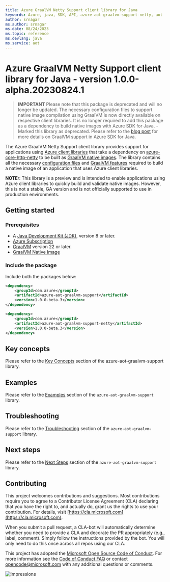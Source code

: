 ```yaml
---
title: Azure GraalVM Netty Support client library for Java
keywords: Azure, java, SDK, API, azure-aot-graalvm-support-netty, aot
author: srnagar
ms.author: srnagar
ms.date: 08/24/2023
ms.topic: reference
ms.devlang: java
ms.service: aot
---
```

# Azure GraalVM Netty Support client library for Java - version 1.0.0-alpha.20230824.1 


> **IMPORTANT** Please note that this package is deprecated and will no longer be updated. The necessary configuration files to support
> native image compilation using GraalVM is now directly available on respective client libraries. It is no longer required
> to add this package as a dependency to build native images with Azure SDK for Java. - Marked this library as deprecated. 
> Please refer to the [blog post](https://devblogs.microsoft.com/azure-sdk/announcing-graalvm-support-in-azure-sdk-for-java-and-spring-cloud-azure-libraries/) for more details on GraalVM support in Azure SDK for Java.

The Azure GraalVM Netty Support client library provides support for applications using
[Azure client libraries](https://azure.github.io/azure-sdk/releases/latest/java.html) that take a dependency on
[azure-core-http-netty](https://github.com/Azure/azure-sdk-for-java/tree/main/sdk/core/azure-core-http-netty) to be
built as [GraalVM native images](https://www.graalvm.org/22.0/reference-manual/native-image/). The library contains all the necessary
[configuration files](https://www.graalvm.org/22.0/reference-manual/native-image/BuildConfiguration/) and [GraalVM
features](https://www.graalvm.org/sdk/javadoc/index.html?org/graalvm/nativeimage/hosted/Feature.html) required to build
a native image of an application that uses Azure client libraries.

**NOTE:**: This library is a preview and is intended to enable applications using Azure client libraries to quickly
build and validate native images. However, this is not a stable, GA version and is not officially supported to use in production
environments.

## Getting started

### Prerequisites
- A [Java Development Kit (JDK)][jdk_link], version 8 or later.
- [Azure Subscription][azure_subscription]
- [GraalVM](https://www.graalvm.org/downloads/) version 22 or later.
- [GraalVM Native Image](https://www.graalvm.org/22.0/reference-manual/native-image/)

### Include the package

Include both the packages below:

[//]: # ({x-version-update-start;com.azure:azure-aot-graalvm-support;current})
```xml
<dependency>
    <groupId>com.azure</groupId>
    <artifactId>azure-aot-graalvm-support</artifactId>
    <version>1.0.0-beta.3</version>
</dependency>
```
[//]: # ({x-version-update-end})

[//]: # ({x-version-update-start;com.azure:azure-aot-graalvm-support-netty;current})
```xml
<dependency>
    <groupId>com.azure</groupId>
    <artifactId>azure-aot-graalvm-support-netty</artifactId>
    <version>1.0.0-beta.3</version>
</dependency>
```
[//]: # ({x-version-update-end})
## Key concepts

Please refer to the [Key Concepts](https://github.com/Azure/azure-sdk-for-java/tree/main/sdk/aot/azure-aot-graalvm-support#key-concepts) section of the azure-aot-graalvm-support library.

## Examples

Please refer to the [Examples](https://github.com/Azure/azure-sdk-for-java/tree/main/sdk/aot/azure-aot-graalvm-support#examples) section of the
`azure-aot-graalvm-support` library.

## Troubleshooting
Please refer to the [Troubleshooting](https://github.com/Azure/azure-sdk-for-java/tree/main/sdk/aot/azure-aot-graalvm-support#troubleshooting) section of the
`azure-aot-graalvm-support` library.

## Next steps
Please refer to the [Next Steps](https://github.com/Azure/azure-sdk-for-java/tree/main/sdk/aot/azure-aot-graalvm-support#next-steps) section of the
`azure-aot-graalvm-support` library.

## Contributing

This project welcomes contributions and suggestions. Most contributions require you to agree to a Contributor License
Agreement (CLA) declaring that you have the right to, and actually do, grant us the rights to use your contribution.
For details, visit [https://cla.microsoft.com](https://cla.microsoft.com).

When you submit a pull request, a CLA-bot will automatically determine whether you need to provide a CLA and decorate the
PR appropriately (e.g., label, comment). Simply follow the instructions provided by the bot. You will only need to do this
once across all repos using our CLA.

This project has adopted the [Microsoft Open Source Code of Conduct](https://opensource.microsoft.com/codeofconduct/).
For more information see the [Code of Conduct FAQ](https://opensource.microsoft.com/codeofconduct/faq/) or contact
[opencode@microsoft.com](mailto:opencode@microsoft.com) with any additional questions or comments.

<!-- LINKS -->
[cla]: https://cla.microsoft.com
[coc]: https://opensource.microsoft.com/codeofconduct/
[coc_faq]: https://opensource.microsoft.com/codeofconduct/faq/
[coc_contact]: mailto:opencode@microsoft.com
[jdk_link]: /java/azure/jdk/?view=azure-java-stable
[azure_subscription]: https://azure.microsoft.com/free

![Impressions](https://azure-sdk-impressions.azurewebsites.net/api/impressions/azure-sdk-for-java%2Fsdk%2Faot%2Fazure-aot-graalvm-support-netty%2FREADME.png)

